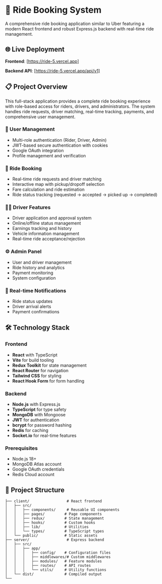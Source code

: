 # 🚗 Ride Booking System

A comprehensive ride booking application similar to Uber featuring a modern React frontend and robust Express.js backend with real-time ride management.

## 🌐 Live Deployment

**Frontend**: [https://ride-5.vercel.app]

**Backend API**: [https://ride-5.vercel.app/api/v1]

## 📋 Project Overview

This full-stack application provides a complete ride booking experience with role-based access for riders, drivers, and administrators. The system handles ride requests, driver matching, real-time tracking, payments, and comprehensive user management.

### 👤 User Management
- Multi-role authentication (Rider, Driver, Admin)
- JWT-based secure authentication with cookies
- Google OAuth integration
- Profile management and verification

### 🚗 Ride Booking
- Real-time ride requests and driver matching
- Interactive map with pickup/dropoff selection
- Fare calculation and ride estimation
- Ride status tracking (requested → accepted → picked up → completed)

### 👨‍💼 Driver Features
- Driver application and approval system
- Online/offline status management
- Earnings tracking and history
- Vehicle information management
- Real-time ride acceptance/rejection

### ⚙️ Admin Panel
- User and driver management
- Ride history and analytics
- Payment monitoring
- System configuration

### 🔔 Real-time Notifications
- Ride status updates
- Driver arrival alerts
- Payment confirmations

## 🛠 Technology Stack

### Frontend
- **React** with TypeScript
- **Vite** for build tooling
- **Redux Toolkit** for state management
- **React Router** for navigation
- **Tailwind CSS** for styling
- **React Hook Form** for form handling

### Backend
- **Node.js** with Express.js
- **TypeScript** for type safety
- **MongoDB** with Mongoose
- **JWT** for authentication
- **bcrypt** for password hashing
- **Redis** for caching
- **Socket.io** for real-time features

### Prerequisites
- Node.js 18+
- MongoDB Atlas account
- Google OAuth credentials
- Redis Cloud account

## 📁 Project Structure

```
├── client/                 # React frontend
│   ├── src/
│   │   ├── components/     # Reusable UI components
│   │   ├── pages/         # Page components
│   │   ├── redux/         # State management
│   │   ├── hooks/         # Custom hooks
│   │   ├── lib/           # Utilities
│   │   └── types/         # TypeScript types
│   └── public/            # Static assets
├── server/                 # Express backend
│   ├── src/
│   │   ├── app/
│   │   │   ├── config/    # Configuration files
│   │   │   ├── middlewares/# Custom middlewares
│   │   │   ├── modules/   # Feature modules
│   │   │   ├── routes/    # API routes
│   │   │   └── utils/     # Utility functions
│   └── dist/              # Compiled output
└── 
```
